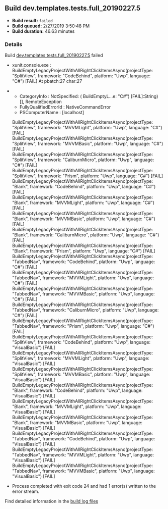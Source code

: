 ## Build dev.templates.tests.full_20190227.5
- **Build result:** `failed`
- **Build queued:** 2/27/2019 3:50:48 PM
- **Build duration:** 46.63 minutes
### Details
Build [dev.templates.tests.full_20190227.5](https://winappstudio.visualstudio.com/web/build.aspx?pcguid=a4ef43be-68ce-4195-a619-079b4d9834c2&builduri=vstfs%3a%2f%2f%2fBuild%2fBuild%2f27158) failed

+ xunit.console.exe :     BuildEmptyLegacyProjectWithAllRightClickItemsAsync(projectType: "SplitView", framework: 
"CodeBehind", platform: "Uwp", language: "C#") [FAIL]
At pbatch:27 char:27
+ 
    + CategoryInfo          : NotSpecified: (    BuildEmptyL...e: "C#") [FAIL]:String) [], RemoteException
    + FullyQualifiedErrorId : NativeCommandError
    + PSComputerName        : [localhost]
 
    BuildEmptyLegacyProjectWithAllRightClickItemsAsync(projectType: "SplitView", framework: "MVVMLight", platform: 
"Uwp", language: "C#") [FAIL]
    BuildEmptyLegacyProjectWithAllRightClickItemsAsync(projectType: "SplitView", framework: "MVVMBasic", platform: 
"Uwp", language: "C#") [FAIL]
    BuildEmptyLegacyProjectWithAllRightClickItemsAsync(projectType: "SplitView", framework: "CaliburnMicro", platform: 
"Uwp", language: "C#") [FAIL]
    BuildEmptyLegacyProjectWithAllRightClickItemsAsync(projectType: "SplitView", framework: "Prism", platform: "Uwp", 
language: "C#") [FAIL]
    BuildEmptyLegacyProjectWithAllRightClickItemsAsync(projectType: "Blank", framework: "CodeBehind", platform: "Uwp", 
language: "C#") [FAIL]
    BuildEmptyLegacyProjectWithAllRightClickItemsAsync(projectType: "Blank", framework: "MVVMLight", platform: "Uwp", 
language: "C#") [FAIL]
    BuildEmptyLegacyProjectWithAllRightClickItemsAsync(projectType: "Blank", framework: "MVVMBasic", platform: "Uwp", 
language: "C#") [FAIL]
    BuildEmptyLegacyProjectWithAllRightClickItemsAsync(projectType: "Blank", framework: "CaliburnMicro", platform: 
"Uwp", language: "C#") [FAIL]
    BuildEmptyLegacyProjectWithAllRightClickItemsAsync(projectType: "Blank", framework: "Prism", platform: "Uwp", 
language: "C#") [FAIL]
    BuildEmptyLegacyProjectWithAllRightClickItemsAsync(projectType: "TabbedNav", framework: "CodeBehind", platform: 
"Uwp", language: "C#") [FAIL]
    BuildEmptyLegacyProjectWithAllRightClickItemsAsync(projectType: "TabbedNav", framework: "MVVMLight", platform: 
"Uwp", language: "C#") [FAIL]
    BuildEmptyLegacyProjectWithAllRightClickItemsAsync(projectType: "TabbedNav", framework: "MVVMBasic", platform: 
"Uwp", language: "C#") [FAIL]
    BuildEmptyLegacyProjectWithAllRightClickItemsAsync(projectType: "TabbedNav", framework: "CaliburnMicro", platform: 
"Uwp", language: "C#") [FAIL]
    BuildEmptyLegacyProjectWithAllRightClickItemsAsync(projectType: "TabbedNav", framework: "Prism", platform: "Uwp", 
language: "C#") [FAIL]
    BuildEmptyLegacyProjectWithAllRightClickItemsAsync(projectType: "SplitView", framework: "CodeBehind", platform: 
"Uwp", language: "VisualBasic") [FAIL]
    BuildEmptyLegacyProjectWithAllRightClickItemsAsync(projectType: "SplitView", framework: "MVVMLight", platform: 
"Uwp", language: "VisualBasic") [FAIL]
    BuildEmptyLegacyProjectWithAllRightClickItemsAsync(projectType: "SplitView", framework: "MVVMBasic", platform: 
"Uwp", language: "VisualBasic") [FAIL]
    BuildEmptyLegacyProjectWithAllRightClickItemsAsync(projectType: "Blank", framework: "CodeBehind", platform: "Uwp", 
language: "VisualBasic") [FAIL]
    BuildEmptyLegacyProjectWithAllRightClickItemsAsync(projectType: "Blank", framework: "MVVMLight", platform: "Uwp", 
language: "VisualBasic") [FAIL]
    BuildEmptyLegacyProjectWithAllRightClickItemsAsync(projectType: "Blank", framework: "MVVMBasic", platform: "Uwp", 
language: "VisualBasic") [FAIL]
    BuildEmptyLegacyProjectWithAllRightClickItemsAsync(projectType: "TabbedNav", framework: "CodeBehind", platform: 
"Uwp", language: "VisualBasic") [FAIL]
    BuildEmptyLegacyProjectWithAllRightClickItemsAsync(projectType: "TabbedNav", framework: "MVVMLight", platform: 
"Uwp", language: "VisualBasic") [FAIL]
    BuildEmptyLegacyProjectWithAllRightClickItemsAsync(projectType: "TabbedNav", framework: "MVVMBasic", platform: 
"Uwp", language: "VisualBasic") [FAIL]

+ Process completed with exit code 24 and had 1 error(s) written to the error stream.

Find detailed information in the [build log files](https://uwpctdiags.blob.core.windows.net/buildlogs/dev.templates.tests.full_20190227.5_logs.zip)
